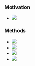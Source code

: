 ### Motivation
+ ![](../../../z_images/Pasted%20image%2020221203231404.png)

### Methods
+ ![](../../../z_images/Pasted%20image%2020221203231416.png)
+ ![](../../../z_images/Pasted%20image%2020221203231815.png)
+ ![](../../../z_images/Pasted%20image%2020221203232301.png)
+ ![](../../../z_images/Pasted%20image%2020221203232402.png)